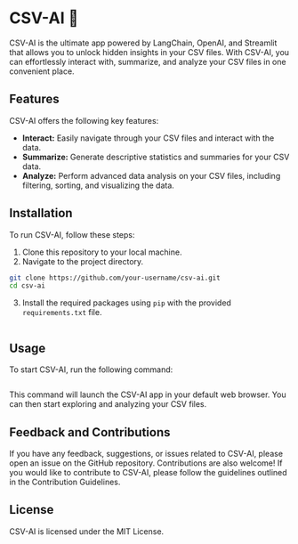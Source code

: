 # CSV-AI 🧠

CSV-AI is the ultimate app powered by LangChain, OpenAI, and Streamlit that allows you to unlock hidden insights in your CSV files. With CSV-AI, you can effortlessly interact with, summarize, and analyze your CSV files in one convenient place. 

## Features

CSV-AI offers the following key features:

- **Interact:** Easily navigate through your CSV files and interact with the data.
- **Summarize:** Generate descriptive statistics and summaries for your CSV data.
- **Analyze:** Perform advanced data analysis on your CSV files, including filtering, sorting, and visualizing the data.

## Installation

To run CSV-AI, follow these steps:

1. Clone this repository to your local machine.
2. Navigate to the project directory.

```bash
git clone https://github.com/your-username/csv-ai.git
cd csv-ai
```
3. Install the required packages using `pip` with the provided `requirements.txt` file.
``` pip install -r requirements.txt
```
## Usage

To start CSV-AI, run the following command:
``` streamlit run app.py
```
This command will launch the CSV-AI app in your default web browser. You can then start exploring and analyzing your CSV files.

## Feedback and Contributions
If you have any feedback, suggestions, or issues related to CSV-AI, please open an issue on the GitHub repository. Contributions are also welcome! If you would like to contribute to CSV-AI, please follow the guidelines outlined in the Contribution Guidelines.

## License
CSV-AI is licensed under the MIT License.
